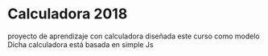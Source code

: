 # Calculadora 2018
proyecto de aprendizaje con calculadora diseñada este curso como modelo
Dicha calculadora está basada en simple Js
